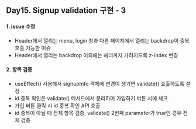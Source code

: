 ## Day15. Signup validation 구현 - 3

#### 1. issue 수정

- Header에서 열리는 menu, login 창과 다른 페이지에서 열리는 backdrop이 중복호출 가능한 이슈
- Header에서 열리는 backdrop 이외에는 헤더까지 가려지도록 z-index 변경

#### 2. 항목 검증

- useEffect() 사용해서 signupInfo 객체에 변경이 생기면 validate() 호출하도록 설정
- id 중복 확인은 validate() 메서드에서 분리하여 가입하기 버튼 시에 체크
- 가입 버튼 클릭 시 id 중복 확인 API 호출
- id 중복이 아닐 때 전체 항목 검증, validate() 2번째 parameter가 true인 경우 전체 검증
